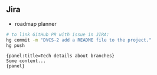 Jira
-

* roadmap planner

````sh
# to link GitHub PR with issue in JIRA:
hg commit -m "DVCS-2 add a README file to the project."
hg push
````

````
{panel:title=Tech details about branches}
Some content...
{panel}
````
